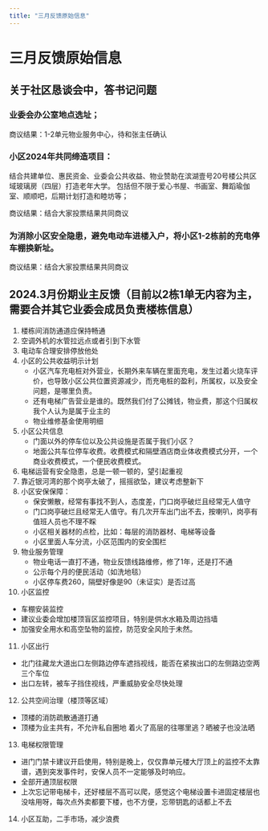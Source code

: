 ```yaml
---
title: "三月反馈原始信息"
---
```


# 三月反馈原始信息

## 关于社区恳谈会中，答书记问题

### 业委会办公室地点选址；

商议结果：1-2单元物业服务中心，待和张主任确认

### 小区2024年共同缔造项目：
结合共建单位、惠民资金、业委会公共收益、物业赞助在滨湖壹号20号楼公共区域玻璃房（四层）打造老年大学。
包括但不限于爱心书屋、书画室、舞蹈瑜伽室、顺顺吧，后期计划打造和睦坊等；

商议结果：结合大家投票结果共同商议

### 为消除小区安全隐患，避免电动车进楼入户，将小区1-2栋前的充电停车棚换新址。

商议结果：结合大家投票结果共同商议

## 2024.3月份期业主反馈（目前以2栋1单无内容为主，需要合并其它业委会成员负责楼栋信息）

1. 楼栋间消防通道应保持畅通
2. 空调外机的水管拉远点或者引到下水管
3. 电动车合理安排停放他处
4. 小区的公共收益明示计划
    - 小区汽车充电桩对外营业，长期外来车辆在里面充电，发生过着火烧车评价，也导致小区公共位置资源减少，而充电桩的盈利，所属权，以及安全问题，是哪里负责。
    - 还有电梯广告营业是谁的。既然我们付了公摊钱，物业费，那这个归属权我个人认为是属于业主的
    - 物业维修基金使用明细
5. 小区公共信息
    - 门面以外的停车位以及公共设施是否属于我们小区？
    - 地面公共车位停车收费。收费模式和隔壁酒店商业体收费模式分开，一个商业收费模式，一个便民收费模式。
6. 电梯运营有安全隐患，总是一顿一顿的，望引起重视
7. 靠近银河湾的那个岗亭太破了，摇摇欲坠，建议考虑整新下
8. 小区安保保障：
    - 保安懒散，经常有事找不到人，态度差，门口岗亭破烂且经常无人值守
    - 门口岗亭破烂且经常无人值守。有几次开车出门出不去，按喇叭，岗亭有值班人员也不理不睬
    - 小区相关器材的点检，比如：每层的消防器材、电梯等设备
    - 小区里面人车分流，小区范围内的安全围栏
9. 物业服务管理
    - 物业电话一直打不通，物业反馈线路维修，修了1年，还是打不通
    - 公示每个月的便民活动（如洗地毯）
    - 小区停车费260，隔壁好像是90（未证实）是否过高
10. 小区监控
- 车棚安装监控
- 建议业委会增加楼顶盲区监控项目，特别是供水水箱及周边挡墙
- 加强安全用水和高空坠物的监控，防范安全风险于未然。
11. 小区出行
- 北门往藏龙大道出口左侧路边停车遮挡视线，能否在紧挨出口的左侧路边空两三个车位
- 出口左转，被车子挡住视线，严重威胁安全尽快处理
12. 公共空间治理（楼顶等区域）
- 顶楼的消防疏散通道打通
- 顶楼为业主共有，不允许私自圈地 着火了高层的往哪里逃？晒被子也没法晒
13. 电梯权限管理
- 进门门禁卡建议开启使用，特别是晚上，仅仅靠单元楼大厅顶上的监控不太靠谱，遇到突发事件时，安保人员不一定能够及时响应。
- 全部开通顶层权限
- 上次忘记带电梯卡，还好楼层不高可以爬，感觉这个电梯设置卡进固定楼层也没啥用呀，每次点外卖都要下楼，也不方便，忘带钥匙的话都上不去
14. 小区互助，二手市场，减少浪费
